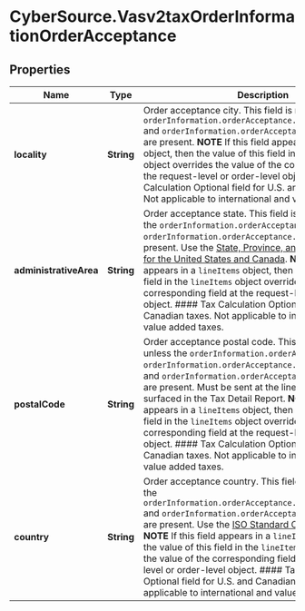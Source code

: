 # CyberSource.Vasv2taxOrderInformationOrderAcceptance

## Properties
Name | Type | Description | Notes
------------ | ------------- | ------------- | -------------
**locality** | **String** | Order acceptance city. This field is not used unless the `orderInformation.orderAcceptance.administrativeArea` and `orderInformation.orderAcceptance.country` fields are present.  **NOTE** If this field appears in a `lineItems` object, then the value of this field in the `lineItems` object overrides the value of the corresponding field at the request-level or order-level object.  #### Tax Calculation Optional field for U.S. and Canadian taxes. Not applicable to international and value added taxes.  | [optional] 
**administrativeArea** | **String** | Order acceptance state. This field is not used unless the `orderInformation.orderAcceptance.locality` and `orderInformation.orderAcceptance.country` fields are present. Use the [State, Province, and Territory Codes for the United States and Canada](https://developer.cybersource.com/library/documentation/sbc/quickref/states_and_provinces.pdf).  **NOTE** If this field appears in a `lineItems` object, then the value of this field in the `lineItems` object overrides the value of the corresponding field at the request-level or order-level object.  #### Tax Calculation Optional field for U.S. and Canadian taxes. Not applicable to international and value added taxes.  | [optional] 
**postalCode** | **String** | Order acceptance postal code. This field is not used unless the `orderInformation.orderAcceptance.locality`, `orderInformation.orderAcceptance.administrativeArea`, and `orderInformation.orderAcceptance.country` fields are present. Must be sent at the line or offer level to be surfaced in the Tax Detail Report.  **NOTE** If this field appears in a `lineItems` object, then the value of this field in the `lineItems` object overrides the value of the corresponding field at the request-level or order-level object.  #### Tax Calculation Optional field for U.S. and Canadian taxes. Not applicable to international and value added taxes.  | [optional] 
**country** | **String** | Order acceptance country. This field is not used unless the `orderInformation.orderAcceptance.administrativeArea` and `orderInformation.orderAcceptance.locality` fields are present. Use the [ISO Standard Country Codes.](http://apps.cybersource.com/library/documentation/sbc/quickref/countries_alpha_list.pdf)  **NOTE** If this field appears in a `lineItems` object, then the value of this field in the `lineItems` object overrides the value of the corresponding field at the request-level or order-level object.  #### Tax Calculation Optional field for U.S. and Canadian taxes. Not applicable to international and value added taxes.  | [optional] 


